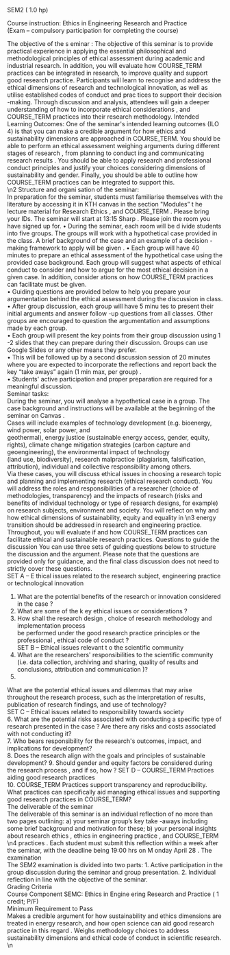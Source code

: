 SEM2 ( 1.0 hp) 
 
Course instruction: Ethics in Engineering Research and Practice  
(Exam – compulsory participation for completing  the course)  
 
The objective  of the s eminar : 
The objective of this seminar is to provide practical experience in applying the essential philosophical 
and methodological principles of ethical assessment  during academic and industrial research. In 
addition, you will evaluate how COURSE_TERM practices can be integrated in research, to improve 
quality and support good research practice. Participants will learn to recognise and address the ethical 
dimensions of research and technological innovation, as well as utilise established codes of conduct and prac tices to support their decision -making. Through discussion and analysis, attendees will gain a 
deeper understanding of how to incorporate ethical considerations , and COURSE_TERM practices  into 
their research methodology. 
Intended Learning Outcomes: 
One of  the seminar's intended learning outcomes (ILO 4) is that you can make a credible argument for 
how ethics and sustainability dimensions are approached in COURSE_TERM. You should be able to perform an ethical assessment weighing arguments during different stages of research , from planning 
to conduct ing and communicating research results . You should be able to apply  research and 
professional conduct principles and justify your choices considering  dimensions of sustainability and 
gender. Finally, you should be able to outline how COURSE_TERM practices can be integrated to support 
this.  
\n2 
 Structure and organi sation of the seminar:  
In preparation for the seminar, students must familiarise  themselves with the literature by accessing 
it in KTH canvas in the section "Modules” t he lecture material for Research Ethics , and COURSE_TERM . 
Please bring your IDs. The seminar will start at 13:15 Sharp . Please join the room you have signed up 
for. 
• During the seminar, each room will be d ivide  students into five groups. The groups will work 
with a hypothetical case provided in the class. A brief background of the case and an example 
of a decision -making framework to apply  will be given . 
• Each group will have 40  minutes to prepare an ethical assessment of the hypothetical case 
using the provided case background. Each  group will suggest what aspects of ethical conduct 
to consider and how to argue for the most ethical decision in a given case.  In addition, 
consider ations on how COURSE_TERM practices can facilitate must be given.  
• Guiding questions are provided below to help you prepare your argumentation behind the 
ethical assessment during the discussion in class.  
• After group discussion, each group will have 5 minu tes to present their initial arguments and 
answer follow -up questions from all classes. Other groups are encouraged to question the 
argumentation and assumptions made by each group.  
• Each group will present the key points from their group discussion using 1 -2 slides that they 
can prepare during their discussion. Groups can use Google Slides or any other means they 
prefer.  
• This will be followed up by a second discussion session of 20 minutes where you are expected 
to incorporate the reflections and report back the key “take aways” again (1 min max, per 
group) .  
• Students' active participation and proper preparation are required for a meaningful discussion.  
Seminar tasks:  
During the seminar, you will analyse a hypothetical  case in a group. The case background and 
instructions will be available  at the beginning of the seminar  on Canvas .  
Cases will include examples of technology development (e.g. bioenergy, wind power, solar power, and  
geothermal), energy justice (sustainable energy access, gender, equity, rights), climate change mitigation strategies (carbon capture and geoengineering), the environmental impact of technology  
(land use, biodiversity), research malpractice  (plagiarism, falsification, attribution), individual and 
collective responsibility among others.  
Via these cases, you  will discuss ethical issues in choosing a research topic and planning and 
implementing research (ethical research conduct). You  will address the roles and responsibilities of a 
researcher (choice of methodologies, transparency) and the impacts of research (risks and benefits of 
individual technology or type of research designs, for example) on research subjects, environment and 
society. You will reflect on why and how ethical dimensions of sustainability, equity and equality in \n3 
 energy transition should be addressed in research and engineering practice. Throughout, you will 
evaluate if and how COURSE_TERM practices can facilitate ethical and sustainable research practices. 
Questions to guide the discussion 
You can use three sets of guiding questions below to structure the discussion and the argument. Please 
note that the questions are provided only for guidance, and the final class discussion does not need to strictly  cover  these questions.  
SET A  – E thical issues related to  the research subject, engineering practice or  technological 
innovation  
1. What are the potential benefits of the research or innovation  considered in the case ?  
2. What are some of the k ey ethical issues  or considerations ? 
3. How shall the research design , choice of research methodology and implementation process  
be performed under the  good research practice principles or the professional , ethical code of 
conduct ?  
SET B – Ethical issues relevant t o the scientific community  
4. What are the researchers' responsibilities to the scientific community (i.e. data collection, 
archiving and sharing, quality of results  and conclusions, attribution and communication )?  
5. 
What are the potential ethical issues and dilemmas that may arise throughout the 
research process, such as the interpretation of results, publication of research findings, 
and use of technology?  
SET C  – Ethical issues related to responsibility towards  society  
6. What are the potential risks associated with conducting a specific type of research presented 
in the case ? Are there any risks and costs associated with not conducting it?  
7. Who bears responsibility for the research's outcomes, impact, and implications for 
development?  
8. Does the research align with the goals and principles of sustainable development? 
9. Should gender and equity factors be considered  during the research process , and if so, how ? 
SET D – COURSE_TERM Practices aiding good research practices  
10. COURSE_TERM Practices support transparency and reproducibility. What practices can 
specifically aid managing ethical issues and supporting good research practices in COURSE_TERM?  
The deliverable of the seminar  
The deliverable of this seminar is an individual reflection of no more than two pages  outlining: a) 
your seminar group’s key take -aways  including some brief background and motivation for these; 
b) your personal insights about research ethics , ethics in engineering practice , and COURSE_TERM \n4 
 practices . Each student must  submit  this reflection within a week after the seminar, with the 
deadline being 19:00 hrs on M onday April 28 . 
The examination  
The SEM2  examination is divided into two parts: 1. Active participation in the group discussion during 
the seminar and group presentation. 2. Individual reflection in line with the objective of the seminar.  
Grading Criteria  
Course Component SEMC: Ethics in Engine ering Research and Practice ( 1 credit; P/F)  
Minimum Requirement to Pass  
Makes a credible argument for how sustainability and ethics dimensions are treated in energy research, and how open science can aid good research practice in this regard . Weighs methodology 
choices to address sustainability dimensions and ethical code of conduct in scientific research.  
 \n